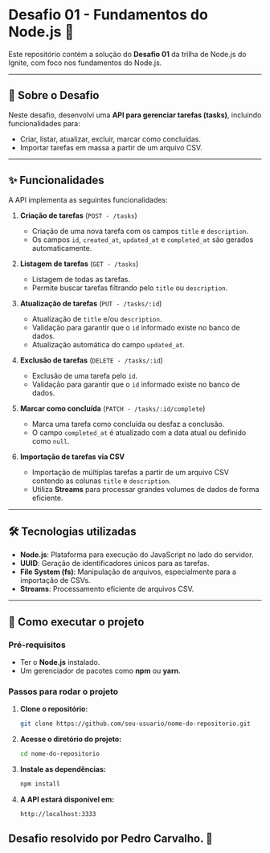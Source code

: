 # Desafio 01 - Fundamentos do Node.js 🚀

Este repositório contém a solução do **Desafio 01** da trilha de Node.js do Ignite, com foco nos fundamentos do Node.js.

---

## 📖 Sobre o Desafio

Neste desafio, desenvolvi uma **API para gerenciar tarefas (tasks)**, incluindo funcionalidades para:  
- Criar, listar, atualizar, excluir, marcar como concluídas.  
- Importar tarefas em massa a partir de um arquivo CSV.

---

## ✨ Funcionalidades

A API implementa as seguintes funcionalidades:

1. **Criação de tarefas** (`POST - /tasks`)  
   - Criação de uma nova tarefa com os campos `title` e `description`.  
   - Os campos `id`, `created_at`, `updated_at` e `completed_at` são gerados automaticamente.  

2. **Listagem de tarefas** (`GET - /tasks`)  
   - Listagem de todas as tarefas.  
   - Permite buscar tarefas filtrando pelo `title` ou `description`.  

3. **Atualização de tarefas** (`PUT - /tasks/:id`)  
   - Atualização de `title` e/ou `description`.  
   - Validação para garantir que o `id` informado existe no banco de dados.  
   - Atualização automática do campo `updated_at`.  

4. **Exclusão de tarefas** (`DELETE - /tasks/:id`)  
   - Exclusão de uma tarefa pelo `id`.  
   - Validação para garantir que o `id` informado existe no banco de dados.  

5. **Marcar como concluída** (`PATCH - /tasks/:id/complete`)  
   - Marca uma tarefa como concluída ou desfaz a conclusão.  
   - O campo `completed_at` é atualizado com a data atual ou definido como `null`.  

6. **Importação de tarefas via CSV**  
   - Importação de múltiplas tarefas a partir de um arquivo CSV contendo as colunas `title` e `description`.  
   - Utiliza **Streams** para processar grandes volumes de dados de forma eficiente.  

---

## 🛠️ Tecnologias utilizadas

- **Node.js**: Plataforma para execução do JavaScript no lado do servidor.  
- **UUID**: Geração de identificadores únicos para as tarefas.  
- **File System (fs)**: Manipulação de arquivos, especialmente para a importação de CSVs.  
- **Streams**: Processamento eficiente de arquivos CSV.  

---

## 🚀 Como executar o projeto

### **Pré-requisitos**
- Ter o **Node.js** instalado.  
- Um gerenciador de pacotes como **npm** ou **yarn**.  

### **Passos para rodar o projeto**

1. **Clone o repositório:**  
   ```bash
   git clone https://github.com/seu-usuario/nome-do-repositorio.git

2. **Acesse o diretório do projeto:**  
   ```bash
   cd nome-do-repositorio

3. **Instale as dependências:**  
   ```bash
   npm install

4. **A API estará disponível em:**  
   ```arduino
   http://localhost:3333
   
## Desafio resolvido por Pedro Carvalho. 🚀
